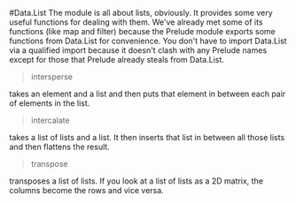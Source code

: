 #Data.List 
The module is all about lists, obviously.
It provides some very useful functions for dealing with them.
We've already met some of its functions (like map and filter) because the Prelude module exports some functions
from Data.List for convenience.
You don't have to import Data.List via a qualified import because it doesn't clash with
any Prelude names except for those that Prelude already steals from Data.List.


> intersperse 

takes an element and a list and then puts that element in between each pair of elements in the list.

> intercalate 

takes a list of lists and a list. It then inserts that list in between all those lists and then flattens the result.

> transpose 

transposes a list of lists. If you look at a list of lists as a 2D matrix, the columns become the rows and vice versa.
